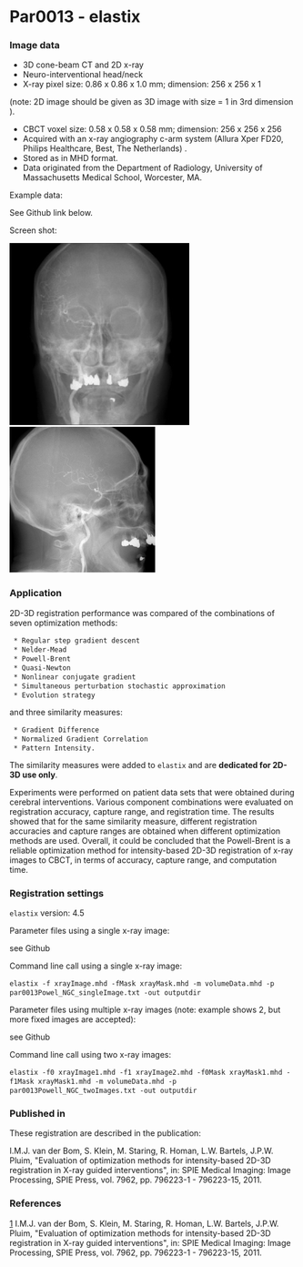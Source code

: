 # Par0013 - elastix

###  Image data

* 3D cone-beam CT and 2D x-ray
* Neuro-interventional head/neck
* X-ray pixel size: 0.86 x 0.86 x 1.0 mm; dimension: 256 x 256 x 1

(note: 2D image should be given as 3D image with size = 1 in 3rd dimension ).

* CBCT voxel size: 0.58 x 0.58 x 0.58 mm; dimension: 256 x 256 x 256
* Acquired with an x-ray angiography c-arm system (Allura Xper FD20, Philips Healthcare, Best, The Netherlands) .
* Stored as in MHD format.
* Data originated from the Department of Radiology, University of Massachusetts Medical School, Worcester, MA.

Example data:

See Github link below.

Screen shot:

![alt-text](Screenshot_x-ray.jpg)![alt-text](Screenshot_x-ray_lat.jpg)

###  Application

2D-3D registration performance was compared of the combinations of seven optimization methods:


     * Regular step gradient descent
     * Nelder-Mead
     * Powell-Brent
     * Quasi-Newton
     * Nonlinear conjugate gradient
     * Simultaneous perturbation stochastic approximation
     * Evolution strategy


and three similarity measures:


     * Gradient Difference
     * Normalized Gradient Correlation
     * Pattern Intensity.


The similarity measures were added to `elastix` and are **dedicated for 2D-3D use only**.

Experiments were performed on patient data sets that were obtained during cerebral interventions. Various component combinations were evaluated on registration accuracy, capture range, and registration time. The results showed that for the same similarity measure, different registration accuracies and capture ranges are obtained when different optimization methods are used. Overall, it could be concluded that the Powell-Brent is a reliable optimization method for intensity-based 2D-3D registration of x-ray images to CBCT, in terms of accuracy, capture range, and computation time.

###  Registration settings

`elastix` version: 4.5

Parameter files using a single x-ray image:

  see Github

Command line call using a single x-ray image:

    elastix -f xrayImage.mhd -fMask xrayMask.mhd -m volumeData.mhd -p par0013Powel_NGC_singleImage.txt -out outputdir


Parameter files using multiple x-ray images (note: example shows 2, but more fixed images are accepted):

  see Github

Command line call using two x-ray images:


    elastix -f0 xrayImage1.mhd -f1 xrayImage2.mhd -f0Mask xrayMask1.mhd -f1Mask xrayMask1.mhd -m volumeData.mhd -p par0013Powell_NGC_twoImages.txt -out outputdir


###  Published in

These registration are described in the publication:

I.M.J. van der Bom, S. Klein, M. Staring, R. Homan, L.W. Bartels, J.P.W. Pluim, "Evaluation of optimization methods for intensity-based 2D-3D registration in X-ray guided interventions", in: SPIE Medical Imaging: Image Processing, SPIE Press, vol. 7962, pp. 796223-1 - 796223-15, 2011.

###

###  References

[1] I.M.J. van der Bom, S. Klein, M. Staring, R. Homan, L.W. Bartels, J.P.W. Pluim, "Evaluation of optimization methods for intensity-based 2D-3D registration in X-ray guided interventions", in: SPIE Medical Imaging: Image Processing, SPIE Press, vol. 7962, pp. 796223-1 - 796223-15, 2011.

[1]: http://elastix.bigr.nl/wiki/images/a/ae/ExampleData.zip "ExampleData.zip"
[2]: http://elastix.bigr.nl/wiki/images/thumb/e/e3/Screenshot_x-ray.jpg/316px-Screenshot_x-ray.jpg
[3]: http://elastix.bigr.nl/wiki/images/c/c3/Screenshot_x-ray_lat.jpg
